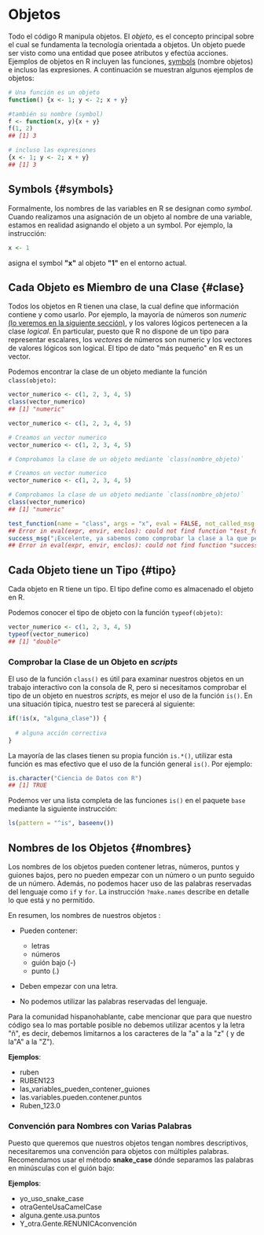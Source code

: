 



<!-- ```{r, include=FALSE} -->
<!-- tutorial::go_interactive() -->
<!-- ``` -->


# Objetos

Todo el código R manipula objetos. El _objeto_, es el concepto principal sobre el cual se fundamenta la tecnología orientada a objetos. Un objeto puede ser visto como una entidad que posee atributos y efectúa acciones. Ejemplos de objetos en R incluyen las funciones, [symbols](#symbols) (nombre objetos) e incluso las expresiones. A continuación se muestran algunos ejemplos de objetos:



```r
# Una función es un objeto
function() {x <- 1; y <- 2; x + y}

```



```r
#también su nombre (symbol)
f <- function(x, y){x + y}
f(1, 2)
## [1] 3
```



```r
# incluso las expresiones 
{x <- 1; y <- 2; x + y}
## [1] 3
```


## Symbols {#symbols}

Formalmente, los nombres de las variables en R se designan como _symbol_. Cuando realizamos una asignación de un objeto al nombre de una variable, estamos en realidad asignando el objeto a un symbol. Por ejemplo, la instrucción:



```r
x <- 1
```

asigna el symbol __"x"__ al objeto __"1"__ en el entorno actual.

## Cada Objeto es Miembro de una Clase {#clase}

Todos los objetos en R tienen una clase, la cual define que información contiene y como usarlo. Por ejemplo, la mayoría de números son _numeric_ [(lo veremos en la siguiente sección)](#numeric), y los valores lógicos pertenecen a la clase _logical_. En particular, puesto que R no dispone de un tipo para representar escalares, los _vectores_ de números son numeric y los vectores de valores lógicos son logical. El tipo de dato "más pequeño" en R es un vector.

Podemos encontrar la clase de un objeto mediante la función `class(objeto)`:



```r
vector_numerico <- c(1, 2, 3, 4, 5)
class(vector_numerico)
## [1] "numeric"
```


```r
vector_numerico <- c(1, 2, 3, 4, 5)
```


```r
# Creamos un vector numerico
vector_numerico <- c(1, 2, 3, 4, 5)

# Comprobamos la clase de un objeto mediante `class(nombre_objeto)`
```


```r
# Creamos un vector numerico
vector_numerico <- c(1, 2, 3, 4, 5)

# Comprobamos la clase de un objeto mediante `class(nombre_objeto)`
class(vector_numerico)
## [1] "numeric"
```


```r
test_function(name = "class", args = "x", eval = FALSE, not_called_msg = "Usa la función class() para conocer la clase de un objeto.", args_not_specified_msg = "Pasa a la función class() como primer argumento el objeto",incorrect_msg = "vector_numerico")
## Error in eval(expr, envir, enclos): could not find function "test_function"
success_msg("¡Excelente, ya sabemos como comprobar la clase a la que pertenece un objeto!")
## Error in eval(expr, envir, enclos): could not find function "success_msg"
```

## Cada Objeto tiene un Tipo {#tipo}

Cada objeto en R tiene un tipo. El tipo define como es almacenado el objeto en R. 

Podemos conocer el tipo de objeto con la función `typeof(objeto)`:



```r
vector_numerico <- c(1, 2, 3, 4, 5)
typeof(vector_numerico)
## [1] "double"
```

### Comprobar la Clase de un Objeto en **_scripts_**

El uso de la función `class()` es útil para examinar nuestros objetos en un trabajo interactivo con la consola de R, pero si necesitamos comprobar el tipo de un objeto en nuestros _scripts_, es mejor el uso de la función `is()`. En una situación típica, nuestro test se parecerá al siguiente:




```r
if(!is(x, "alguna_clase")) {
  
  # alguna acción correctiva
}

```


La mayoría de las clases tienen su propia función `is.*()`, utilizar esta función es mas efectivo que el uso de la función general `is()`. Por ejemplo:



```r
is.character("Ciencia de Datos con R")
## [1] TRUE
```

Podemos ver una lista completa de las funciones `is()` en el paquete `base` mediante la siguiente instrucción:



```r
ls(pattern = "^is", baseenv())
```


## Nombres de los Objetos {#nombres}

Los nombres de los objetos pueden contener letras, números, puntos y guiones bajos, pero no pueden empezar con un número o un punto seguido de un número. Además, no podemos hacer uso de las palabras reservadas del lenguaje como `if` y `for`. La instrucción `?make.names` describe en detalle lo que está y no permitido.

En resumen, los nombres de nuestros objetos :

 - Pueden contener: 
 
      - letras
      - números
      - guión bajo (-)
      - punto (.)
      
 - Deben empezar con una letra.
 - No podemos utilizar las palabras reservadas del lenguaje.

Para la comunidad hispanohablante, cabe mencionar que para que nuestro código sea lo mas portable posible no debemos utilizar acentos y la letra "ñ", es decir, debemos limitarnos a los caracteres de la "a" a la "z" ( y de la"A" a la "Z").

__Ejemplos__:

- ruben
- RUBEN123
- las_variables_pueden_contener_guiones
- las.variables.pueden.contener.puntos
- Ruben_123.0

### Convención para Nombres con Varias Palabras

Puesto que queremos que nuestros objetos tengan nombres descriptivos, necesitaremos una convención para objetos con múltiples palabras. Recomendamos usar el método __snake_case__ dónde separamos las palabras en minúsculas con el guión bajo:

__Ejemplos__:

- yo_uso_snake_case 
- otraGenteUsaCamelCase 
- alguna.gente.usa.puntos 
- Y_otra.Gente.RENUNICAconvención 

